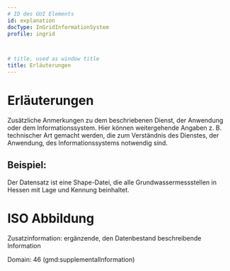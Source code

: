 ```yaml
---
# ID des GUI Elements
id: explanation
docType: InGridInformationSystem
profile: ingrid



# title, used as window title
title: Erläuterungen
---
```


# Erläuterungen

Zusätzliche Anmerkungen zu dem beschriebenen Dienst, der Anwendung oder dem Informationssystem. Hier können weitergehende Angaben z. B. technischer Art gemacht werden, die zum Verständnis des Dienstes, der Anwendung, des Informationssystems notwendig sind.

## Beispiel:

Der Datensatz ist eine Shape-Datei, die alle Grundwassermessstellen in Hessen mit Lage und Kennung beinhaltet.

# ISO Abbildung

Zusatzinformation: ergänzende, den Datenbestand beschreibende Information

Domain: 46 (gmd:supplementalInformation)
